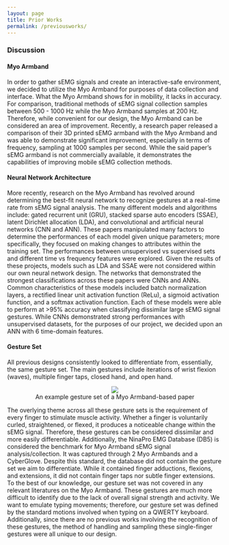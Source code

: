 ```yaml
---
layout: page
title: Prior Works
permalink: /previousworks/
---
```

<html>
  <body>
    <h3>Discussion</h3>
    <h4>Myo Armband</h4>
    <p>In order to gather sEMG signals and create an interactive-safe environment, we decided to utilize the Myo Armband for purposes of data collection and interface. What the Myo Armband shows for in mobility, it lacks in accuracy. For comparison, traditional methods of sEMG signal collection samples between 500 - 1000 Hz while the Myo Armband samples at 200 Hz. Therefore, while convenient for our design, the Myo Armband can be considered an area of improvement. Recently, a research paper released a comparison of their 3D printed sEMG armband with the Myo Armband and was able to demonstrate significant improvement, especially in terms of frequency, sampling at 1000 samples per second. While the said paper’s sEMG armband is not commercially available, it demonstrates the capabilities of improving mobile sEMG collection methods. </p>
    <h4>Neural Network Architecture</h4>
      <p>More recently, research on the Myo Armband has revolved around determining the best-fit neural network to recognize gestures at a real-time rate from sEMG signal analysis. The many different models and algorithms include: gated recurrent unit (GRU), stacked sparse auto encoders (SSAE), latent Dirichlet allocation (LDA), and convolutional and artificial neural networks (CNN and ANN). These papers manipulated many factors to determine the performances of each model given unique parameters; more specifically, they focused on making changes to attributes within the training set. The performances between unsupervised vs supervised sets and different time vs frequency features were explored. Given the results of these projects,  models such as LDA and SSAE were not considered within our own neural network design. The networks that demonstrated the strongest classifications across these papers were CNNs and ANNs. Common characteristics of these models included batch normalization layers, a rectified linear unit activation function (ReLu), a sigmoid activation function, and a softmax activation function. Each of these models were able to perform at >95% accuracy when classifying dissimilar large sEMG signal gestures. While CNNs demonstrated strong performances with unsupervised datasets, for the purposes of our project, we decided upon an ANN with 6 time-domain features. </p>
    <h4>Gesture Set</h4>
      <p>All previous designs consistently looked to differentiate from, essentially, the same gesture set. The main gestures include iterations of wrist flexion (waves), multiple finger taps, closed hand, and open hand.
      <center><figure>
          <img class = "size" src="https://miro.medium.com/max/2604/1*9uvS5j1EZXdQuIoqyb5syA.jpeg" style="max-width:50%;">
          <center><figcaption>An example gesture set of a Myo Armband-based paper</figcaption></center>
      </figure></center>
      The overlying theme across all these gesture sets is the requirement of every finger to stimulate muscle activity. Whether a finger is voluntarily curled, straightened, or flexed, it produces a noticeable change within the sEMG signal. Therefore, these gestures can be considered dissimilar and more easily differentiable. Additionally, the NinaPro EMG Database (DB5) is considered the benchmark for Myo Armband sEMG signal analysis/collection. It was captured through 2 Myo Armbands and a CyberGlove. Despite this standard, the database did not contain the gesture set we aim to differentiate. While it contained finger adductions, flexions, and extensions, it did not contain finger taps nor subtle finger extensions.<br>
To the best of our knowledge, our gesture set was not covered in any relevant literatures on the Myo Armband. These gestures are much more difficult to identify due to the lack of overall signal strength and activity. We want to emulate typing movements; therefore, our gesture set was defined by the standard motions involved when typing on a QWERTY keyboard. Additionally, since there are no previous works involving the recognition of these gestures, the method of handling and sampling these single-finger gestures were all unique to our design.</p>
  </body>
</html>
